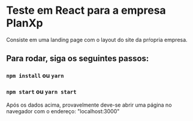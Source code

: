 # Teste em React para a empresa PlanXp

Consiste em uma landing page com o layout do site da prŕopria empresa.

## Para rodar, siga os seguintes passos:

### `npm install` ou `yarn`
### `npm start` ou `yarn start`

Após os dados acima, provavelmente deve-se abrir uma página no navegador com o endereço: "localhost:3000"
